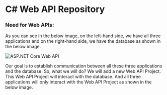 # C# Web API Repository

### **Need for Web APIs:**

As you can see in the below image, on the left-hand side, we have all three applications and on the right-hand side, we have the database as shown in the below image.

![ASP.NET Core Web API](https://dotnettutorials.net/wp-content/uploads/2020/11/word-image-278.png?ezimgfmt=rs:545x246/rscb1/ng:webp/ngcb1 "ASP.NET Core Web API")

Our goal is to establish communication between all these three applications and the database. So, what we will do? We will add a new Web API Project. This Web API Project will interact with the database. And all three applications will only interact with the Web API Project as shown in the below image.
